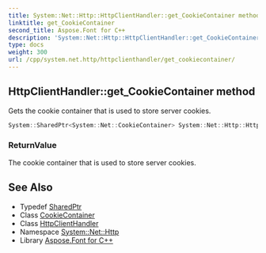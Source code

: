 ```yaml
---
title: System::Net::Http::HttpClientHandler::get_CookieContainer method
linktitle: get_CookieContainer
second_title: Aspose.Font for C++
description: 'System::Net::Http::HttpClientHandler::get_CookieContainer method. Gets the cookie container that is used to store server cookies in C++.'
type: docs
weight: 300
url: /cpp/system.net.http/httpclienthandler/get_cookiecontainer/
---
```

## HttpClientHandler::get_CookieContainer method


Gets the cookie container that is used to store server cookies.

```cpp
System::SharedPtr<System::Net::CookieContainer> System::Net::Http::HttpClientHandler::get_CookieContainer()
```


### ReturnValue

The cookie container that is used to store server cookies.

## See Also

* Typedef [SharedPtr](../../../system/sharedptr/)
* Class [CookieContainer](../../../system.net/cookiecontainer/)
* Class [HttpClientHandler](../)
* Namespace [System::Net::Http](../../)
* Library [Aspose.Font for C++](../../../)
